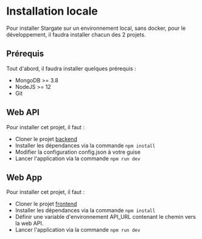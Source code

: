 # Installation locale

Pour installer Stargate sur un environnement local, sans docker, pour le développement, il faudra installer chacun des 2 projets.

## Prérequis

Tout d'abord, il faudra installer quelques prérequis : 

* MongoDB >= 3.8
* NodeJS >= 12
* Git

## Web API

Pour installer cet projet, il faut :

* Cloner le projet [backend](https://gitlab.com/fabnum-minarm/stargate/backend)
* Installer les dépendances via la commande `npm install`
* Modifier la configuration config.json à votre guise
* Lancer l'application via la commande `npm run dev`

## Web App

Pour installer cet projet, il faut :

* Cloner le projet [frontend](https://gitlab.com/fabnum-minarm/stargate/frontend)
* Installer les dépendances via la commande `npm install`
* Définir une variable d'environnement API_URL contenant le chemin vers la web API.
* Lancer l'application via la commande `npm run dev`
